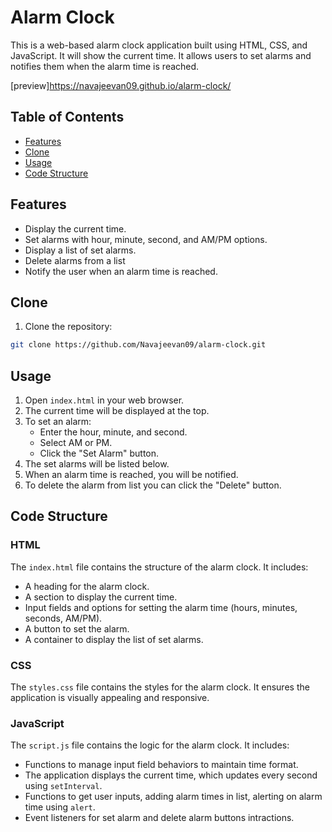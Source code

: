 # Alarm Clock

This is a web-based alarm clock application built using HTML, CSS, and JavaScript. It will show the current time. It allows users to set alarms and notifies them when the alarm time is reached.

[preview]<https://navajeevan09.github.io/alarm-clock/>

## Table of Contents

- [Features](#features)
- [Clone](#clone)
- [Usage](#usage)
- [Code Structure](#code-structure)

## Features

- Display the current time.
- Set alarms with hour, minute, second, and AM/PM options.
- Display a list of set alarms.
- Delete alarms from a list
- Notify the user when an alarm time is reached.

## Clone

1. Clone the repository:

```bash
git clone https://github.com/Navajeevan09/alarm-clock.git
```

## Usage

1. Open `index.html` in your web browser.
2. The current time will be displayed at the top.
3. To set an alarm:
   - Enter the hour, minute, and second.
   - Select AM or PM.
   - Click the "Set Alarm" button.
4. The set alarms will be listed below.
5. When an alarm time is reached, you will be notified.
6. To delete the alarm from list you can click the "Delete" button.

## Code Structure

### HTML

The `index.html` file contains the structure of the alarm clock. 
It includes:

- A heading for the alarm clock.
- A section to display the current time.
- Input fields and options for setting the alarm time (hours, minutes, seconds, AM/PM).
- A button to set the alarm.
- A container to display the list of set alarms.

### CSS

The `styles.css` file contains the styles for the alarm clock. It ensures the application is visually appealing and responsive.

### JavaScript

The `script.js` file contains the logic for the alarm clock. 
It includes:

- Functions to manage input field behaviors to maintain time format.
- The application displays the current time, which updates every second using `setInterval`.
- Functions to get user inputs, adding alarm times in list, alerting on alarm time using `alert`.
- Event listeners for set alarm and delete alarm buttons intractions.
